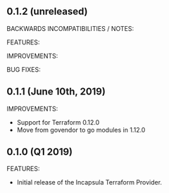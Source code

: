 ## 0.1.2 (unreleased)
BACKWARDS INCOMPATIBILITIES / NOTES:

FEATURES:

IMPROVEMENTS:

BUG FIXES:

## 0.1.1 (June 10th, 2019)
IMPROVEMENTS:
 - Support for Terraform 0.12.0
 - Move from govendor to go modules in 1.12.0

## 0.1.0 (Q1 2019)

FEATURES:
  - Initial release of the Incapsula Terraform Provider.
